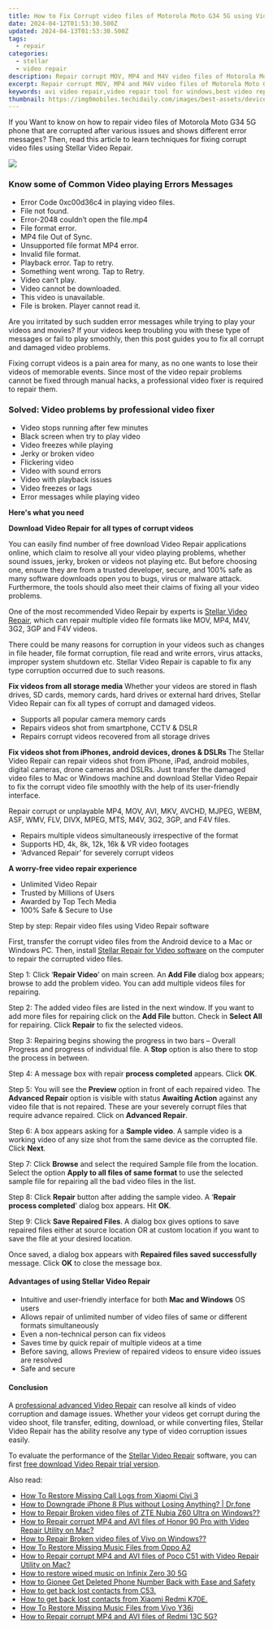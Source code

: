 ```yaml
---
title: How to Fix Corrupt video files of Motorola Moto G34 5G using Video Repair Utility?
date: 2024-04-12T01:53:30.500Z
updated: 2024-04-13T01:53:30.500Z
tags: 
  - repair
categories: 
  - stellar
  - video repair
description: Repair corrupt MOV, MP4 and M4V video files of Motorola Moto G34 5G phone using Stellar Video Repair application, download trial version of the software and preview MOV video file after repair process before actually restoring it
excerpt: Repair corrupt MOV, MP4 and M4V video files of Motorola Moto G34 5G phone using Stellar Video Repair application, download trial version of the software and preview MOV video file after repair process before actually restoring it
keywords: avi video repair,video repair tool for windows,best video repair software,mp4 video repair,repair mov,video repair free
thumbnail: https://img0mobiles.techidaily.com/images/best-assets/devices/motorola/motorola-moto-g34-5g/2.jpg
---
```


<div class="atpl-content atpl-for-stellar-video-repair mobile-video-repair">

<div class="atpl-post-description-part-1">
<div class="tpl-content-sub-paragraph-normal">    <p>If you Want to know on how to repair video files of Motorola Moto G34 5G phone that are corrupted after various issues and shows different error messages? Then, read this article to learn techniques for fixing corrupt video files using Stellar Video Repair.    </p></div>
</div>

<img src="https://img0mobiles.techidaily.com/images/best-assets/devices/motorola/motorola-moto-g34-5g/2.jpg" class="atpl-imgstyle"/>

<div class="atpl-post-description-part-2">
<div class="tpl-content-sub-paragraph-content"><p><h3>Know some of Common Video playing Errors Messages</h3><ul>  <li>Error Code 0xc00d36c4 in playing video files.</li>  <li>File not found.</li>  <li>Error-2048 couldn’t open the file.mp4</li>  <li>File format error.</li>  <li>MP4 file Out of Sync.</li>  <li>Unsupported file format MP4 error.</li>  <li>Invalid file format.</li>  <li>Playback error. Tap to retry.</li>  <li>Something went wrong. Tap to Retry.</li>  <li>Video can’t play.</li>  <li>Video cannot be downloaded.</li>  <li>This video is unavailable.</li>  <li>File is broken. Player cannot read it.</li></ul>Are you irritated by such sudden error messages while trying to play your videos and movies? If your videos keep troubling you with these type of messages or fail to play smoothly, then this post guides you to fix all corrupt and damaged video problems.Fixing corrupt videos is a pain area for many, as no one wants to lose their videos of memorable events. Since most of the video repair problems cannot be fixed through manual hacks, a professional video fixer is required to repair them.<h3>Solved: Video problems by professional video fixer</h3><ul>  <li>Video stops running after few minutes</li>  <li>Black screen when try to play video</li>  <li>Video freezes while playing</li>  <li>Jerky or broken video</li>  <li>Flickering video</li>  <li>Video with sound errors</li>  <li>Video with playback issues</li>  <li>Video freezes or lags</li>  <li>Error messages while playing video</li></ul></p></div>
</div>

<strong>Here's what you need</strong>
<div class="tpl-content-sub-paragraph-content">

<strong>Download Video Repair for all types of corrupt videos</strong>
<p>
You can easily find number of free download Video Repair applications online, which claim to resolve all your video playing problems, whether sound issues, jerky, broken or videos not playing etc. But before choosing one, ensure they are from a trusted developer, secure, and 100% safe as many software downloads open you to bugs, virus or malware attack. Furthermore, the tools should also meet their claims of fixing all your video problems.

One of the most recommended Video Repair by experts is <a href="https://tools.techidaily.com/stellar-video-repair/" >Stellar Video Repair</a>, which can repair multiple video file formats like MOV, MP4, M4V, 3G2, 3GP and F4V videos.

There could be many reasons for corruption in your videos such as changes in file header, file format corruption, file read and write errors, virus attacks, improper system shutdown etc. Stellar Video Repair is capable to fix any type corruption occurred due to such reasons.

</p>
</div>



<div class="tpl-content-sub-paragraph-content">
<p>
<strong>Fix videos from all storage media</strong>
Whether your videos are stored in flash drives, SD cards, memory cards, hard drives or external hard drives, Stellar Video Repair can fix all types of corrupt and damaged videos.


- Supports all popular camera memory cards
- Repairs videos shot from smartphone, CCTV & DSLR
- Repairs corrupt videos recovered from all storage drives


<strong>Fix videos shot from iPhones, android devices, drones & DSLRs </strong>
The Stellar Video Repair can repair videos shot from iPhone, iPad, android mobiles, digital cameras, drone cameras and DSLRs. Just transfer the damaged video files to Mac or Windows machine and download Stellar Video Repair to fix the corrupt video file smoothly with the help of its user-friendly interface.


Repair corrupt or unplayable MP4, MOV, AVI, MKV, AVCHD, MJPEG, WEBM, ASF, WMV, FLV, DIVX, MPEG, MTS, M4V, 3G2, 3GP, and F4V files.

- Repairs multiple videos simultaneously irrespective of the format
- Supports HD, 4k, 8k, 12k, 16k & VR video footages
- ‘Advanced Repair’ for severely corrupt videos

**A worry-free video repair experience**

- Unlimited Video Repair
- Trusted by Millions of Users
- Awarded by Top Tech Media
- 100% Safe & Secure to Use


</p>
</div>

<div class="atpl-step-part-style">Step by step: Repair video files using Video Repair software</div>

First, transfer the corrupt video files from the Android device to a Mac or Windows PC. Then, install <a href="https://tools.techidaily.com/stellar-video-repair/" >Stellar Repair for Video software</a> on the computer to repair the corrupted video files.

<span class="atpl-stepstyle-a"><span>Step 1: </span></span> Click ‘<strong>Repair Video</strong>’ on main screen. An <strong>Add File</strong> dialog box appears; browse to add the problem video. You can add multiple videos files for repairing.
<img src="https://tools.techidaily.com/images/apps/stellar/stellar-repair-for-video/solutions/common/main-screen.jpg"  alt="" />

<span class="atpl-stepstyle-a"><span>Step 2: </span></span> The added video files are listed in the next window. If you want to add more files for repairing click on the <strong>Add File</strong> button. Check in <strong>Select All</strong> for repairing. Click <strong>Repair</strong> to fix the selected videos.
<img src="https://tools.techidaily.com/images/apps/stellar/stellar-repair-for-video/solutions/common/video-file-listed.jpg"  alt="" />

<span class="atpl-stepstyle-a"><span>Step 3: </span></span> Repairing begins showing the progress in two bars – Overall Progress and progress of individual file. A <strong>Stop</strong> option is also there to stop the process in between.
<img src="https://tools.techidaily.com/images/apps/stellar/stellar-repair-for-video/solutions/common/video-file-fixing.jpg"  alt="" />

<span class="atpl-stepstyle-a"><span>Step 4: </span></span> A message box with repair <strong>process completed</strong> appears. Click <strong>OK</strong>.
<img src="https://tools.techidaily.com/images/apps/stellar/stellar-repair-for-video/solutions/common/repair-process-completed.jpg"  alt="" />

<span class="atpl-stepstyle-a"><span>Step 5: </span></span> You will see the <strong>Preview</strong> option in front of each repaired video. The <strong>Advanced Repair</strong> option is visible with status <strong>Awaiting Action</strong> against any video file that is not repaired. These are your severely corrupt files that require advance repaired. Click on <strong>Advanced Repair</strong>.
<img src="https://tools.techidaily.com/images/apps/stellar/stellar-repair-for-video/solutions/common/advanced-repair-screen.png"  alt="" />

<span class="atpl-stepstyle-a"><span>Step 6: </span></span> A box appears asking for a <strong>Sample video</strong>. A sample video is a working video of any size shot from the same device as the corrupted file. Click <strong>Next</strong>.
<img src="https://tools.techidaily.com/images/apps/stellar/stellar-repair-for-video/solutions/common/sample-video.jpg"  alt="" />

<span class="atpl-stepstyle-a"><span>Step 7: </span></span> Click <strong>Browse</strong> and select the required Sample file from the location. Select the option <strong>Apply to all files of same format</strong> to use the selected sample file for repairing all the bad video files in the list.
<img src="https://tools.techidaily.com/images/apps/stellar/stellar-repair-for-video/solutions/common/add-sample-video.png"  alt="" />

<span class="atpl-stepstyle-a"><span>Step 8: </span></span> Click <strong>Repair</strong> button after adding the sample video. A ‘<strong>Repair process completed</strong>’ dialog box appears. Hit <strong>OK</strong>.
<img src="https://tools.techidaily.com/images/apps/stellar/stellar-repair-for-video/solutions/common/video-file-repaired-success.png"  alt="" />

<span class="atpl-stepstyle-a"><span>Step 9: </span></span> Click <strong>Save Repaired Files</strong>. A dialog box gives options to save repaired files either at source location OR at custom location if you want to save the file at your desired location.
<img src="https://tools.techidaily.com/images/apps/stellar/stellar-repair-for-video/solutions/common/save-repaired-files.jpg"  alt="" />

Once saved, a dialog box appears with <strong>Repaired files saved successfully</strong> message. Click <strong>OK</strong> to close the message box.


<h4>Advantages of using Stellar Video Repair</h4>
<ul>
  <li>Intuitive and user-friendly interface for both <strong>Mac and Windows</strong> OS users</li>
  <li>Allows repair of unlimited number of video files of same or different formats simultaneously</li>
  <li>Even a non-technical person can fix videos</li>
  <li>Saves time by quick repair of multiple videos at a time</li>
  <li>Before saving, allows Preview of repaired videos to ensure video issues are resolved</li>
  <li>Safe and secure</li>
</ul>

<h4>Conclusion</h4>

A <a href="https://tools.techidaily.com/stellar-video-repair/" >professional advanced Video Repair</a> can resolve all kinds of video corruption and damage issues. Whether your videos get corrupt during the video shoot, file transfer, editing, download, or while converting files, Stellar Video Repair has the ability resolve any type of video corruption issues easily.

To evaluate the performance of the <a href="https://tools.techidaily.com/stellar-video-repair/" >Stellar Video Repair</a> software, you can first <a href="https://tools.techidaily.com/stellar-video-repair/" >free download Video Repair trial version</a>.



<ins class="adsbygoogle"
     style="display:block"
     data-ad-client="ca-pub-7571918770474297"
     data-ad-slot="8358498916"
     data-ad-format="auto"
     data-full-width-responsive="true"></ins>
     
</div>
<span class="atpl-alsoreadstyle">Also read:</span>
<div><ul>
<li><a href="https://blog-min.techidaily.com/how-to-restore-missing-call-logs-from-xiaomi-civi-3-by-fonelab-android-recover-call-logs/" ><u>How To  Restore Missing Call Logs from Xiaomi Civi 3</u></a></li>
<li><a href="https://blog-min.techidaily.com/how-to-downgrade-iphone-8-plus-without-losing-anything-drfone-by-drfone-ios-system-repair-ios-system-repair/" ><u>How to Downgrade iPhone 8 Plus without Losing Anything? | Dr.fone</u></a></li>
<li><a href="https://blog-min.techidaily.com/how-to-repair-broken-video-files-of-zte-nubia-z60-ultra-on-windows-by-stellar-video-repair-mobile-video-repair/" ><u>How to Repair Broken video files of ZTE Nubia Z60 Ultra on Windows??</u></a></li>
<li><a href="https://blog-min.techidaily.com/how-to-repair-corrupt-mp4-and-avi-files-of-honor-90-pro-with-video-repair-utility-on-mac-by-stellar-video-repair-mobile-video-repair/" ><u>How to Repair corrupt MP4 and AVI files of Honor 90 Pro with Video Repair Utility on Mac?</u></a></li>
<li><a href="https://blog-min.techidaily.com/how-to-repair-broken-video-files-of-vivo-on-windows-by-stellar-video-repair-mobile-video-repair/" ><u>How to Repair Broken video files of Vivo on Windows??</u></a></li>
<li><a href="https://blog-min.techidaily.com/how-to-restore-missing-music-files-from-oppo-a2-by-fonelab-android-recover-music/" ><u>How To  Restore Missing Music Files from Oppo A2</u></a></li>
<li><a href="https://blog-min.techidaily.com/how-to-repair-corrupt-mp4-and-avi-files-of-poco-c51-with-video-repair-utility-on-mac-by-stellar-video-repair-mobile-video-repair/" ><u>How to Repair corrupt MP4 and AVI files of Poco C51 with Video Repair Utility on Mac?</u></a></li>
<li><a href="https://blog-min.techidaily.com/how-to-restore-wiped-music-on-infinix-zero-30-5g-by-fonelab-android-recover-music/" ><u>How to restore wiped music on Infinix Zero 30 5G</u></a></li>
<li><a href="https://blog-min.techidaily.com/how-to-gionee-get-deleted-phone-number-back-with-ease-and-safety-by-fonelab-android-recover-contacts/" ><u>How to Gionee Get Deleted Phone Number Back with Ease and Safety</u></a></li>
<li><a href="https://blog-min.techidaily.com/how-to-get-back-lost-contacts-from-c53-by-fonelab-android-recover-contacts/" ><u>How to get back lost contacts from C53.</u></a></li>
<li><a href="https://blog-min.techidaily.com/how-to-get-back-lost-contacts-from-xiaomi-redmi-k70e-by-fonelab-android-recover-contacts/" ><u>How to get back lost contacts from Xiaomi Redmi K70E.</u></a></li>
<li><a href="https://blog-min.techidaily.com/how-to-restore-missing-music-files-from-vivo-y36i-by-fonelab-android-recover-music/" ><u>How To  Restore Missing Music Files from Vivo Y36i</u></a></li>
<li><a href="https://blog-min.techidaily.com/how-to-repair-corrupt-mp4-and-avi-files-of-redmi-13c-5g-by-stellar-video-repair-mobile-video-repair/" ><u>How to Repair corrupt MP4 and AVI files of Redmi 13C 5G?</u></a></li>
</ul></div>

<ins class="adsbygoogle"
    style="display:block"
    data-ad-format="autorelaxed"
    data-ad-client="ca-pub-7571918770474297"
    data-ad-slot="1223367746"></ins>
